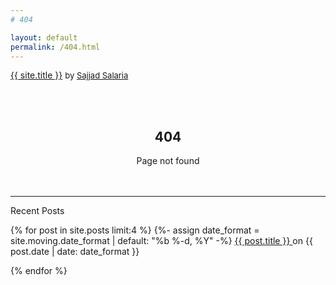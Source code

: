 ```yaml
---
# 404

layout: default
permalink: /404.html
---
```


<div class="home-title">
	<p class="home-heading"><a href="{{ site.url }}">{{ site.title }}</a> <span style="font-size:small;">by <a class="black-link" href="http://xoraus.github.io">Sajjad Salaria</a></span></p>
</div>



<br><br>
<center><h2>404</h2></center>
<center>Page not found</center>
<br><br>

---

Recent Posts

{% for post in site.posts limit:4 %}
{%- assign date_format = site.moving.date_format | default: "%b %-d, %Y" -%}
<a href="{{ post.url | relative_url }}"> {{ post.title }} </a> on {{ post.date | date: date_format }}

{% endfor %}
